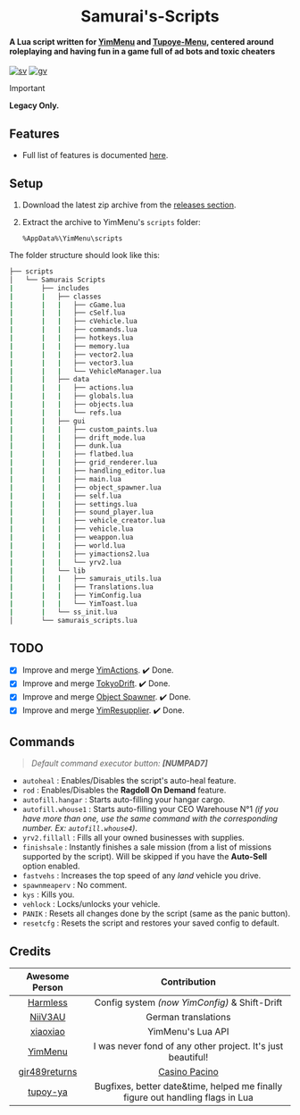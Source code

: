 <h1 align="center">
   Samurai's-Scripts
</h1>

#### A Lua script written for [YimMenu](https://github.com/YimMenu/YimMenu) and [Tupoye-Menu](https://github.com/TupoyeMenu/TupoyeMenu), centered around roleplaying and having fun in a game full of ad bots and toxic cheaters

[![sv](https://img.shields.io/badge/Script%20Version-v1.6.2-blue)](https://github.com/YimMenu-Lua/Samurais-Scripts/releases/latest)
[![gv](https://img.shields.io/badge/Game%20Version-Online%201.70%20|%20Build%203411-orange)](https://github.com/YimMenu-Lua/Samurais-Scripts)

> [!Important]
> **Legacy Only.**
>

## Features

- Full list of features is documented [here](FEATURES.md).  

## Setup

1. Download the latest zip archive from the [releases section](https://github.com/YimMenu-Lua/Samurais-Scripts/releases).
2. Extract the archive to YimMenu's `scripts` folder:

       %AppData%\YimMenu\scripts

The folder structure should look like this:

```bash
├── scripts
│   └── Samurais Scripts
|       ├── includes
|       |   ├── classes
|       |   |   ├── cGame.lua
|       |   |   ├── cSelf.lua
|       |   |   ├── cVehicle.lua
|       |   |   ├── commands.lua
|       |   |   ├── hotkeys.lua
|       |   |   ├── memory.lua
|       |   |   ├── vector2.lua
|       |   |   ├── vector3.lua
|       |   |   └── VehicleManager.lua
|       |   ├── data
|       |   |   ├── actions.lua
|       |   |   ├── globals.lua
|       |   |   ├── objects.lua
|       |   |   └── refs.lua
|       |   ├── gui
|       |   |   ├── custom_paints.lua
|       |   |   ├── drift_mode.lua
|       |   |   ├── dunk.lua
|       |   |   ├── flatbed.lua
|       |   |   ├── grid_renderer.lua
|       |   |   ├── handling_editor.lua
|       |   |   ├── main.lua
|       |   |   ├── object_spawner.lua
|       |   |   ├── self.lua
|       |   |   ├── settings.lua
|       |   |   ├── sound_player.lua
|       |   |   ├── vehicle_creator.lua
|       |   |   ├── vehicle.lua
|       |   |   ├── weappon.lua
|       |   |   ├── world.lua
|       |   |   ├── yimactions2.lua
|       |   |   └── yrv2.lua
|       |   └── lib
|       |   |   ├── samurais_utils.lua
|       |   |   ├── Translations.lua
|       |   |   ├── YimConfig.lua
|       |   |   └── YimToast.lua
|       |   └── ss_init.lua
│       └── samurais_scripts.lua
```

## TODO

- [x] Improve and merge [YimActions](https://github.com/xesdoog/YimActions). ✔️ Done.
- [x] Improve and merge [TokyoDrift](https://github.com/YimMenu-Lua/TokyoDrift). ✔️ Done.
- [x] Improve and merge [Object Spawner](https://github.com/xesdoog/object-spawner). ✔️ Done.
- [x] Improve and merge [YimResupplier](https://github.com/YimMenu-Lua/YimResupplier). ✔️ Done.

## Commands

> *Default command executor button: **[NUMPAD7]***

- `autoheal` : Enables/Disables the script's auto-heal feature.
- `rod` : Enables/Disables the **Ragdoll On Demand** feature.
- `autofill.hangar` : Starts auto-filling your hangar cargo.
- `autofill.whouse1` : Starts auto-filling your CEO Warehouse N°1 *(if you have more than one, use the same command with the corresponding number. Ex: `autofill.whouse4`)*.
- `yrv2.fillall` : Fills all your owned businesses with supplies.
- `finishsale` : Instantly finishes a sale mission (from a list of missions supported by the script). Will be skipped if you have the **Auto-Sell** option enabled.
- `fastvehs` : Increases the top speed of any *land* vehicle you drive.
- `spawnmeaperv` : No comment.
- `kys` : Kills you.
- `vehlock` : Locks/unlocks your vehicle.
- `PANIK` : Resets all changes done by the script (same as the panic button).
- `resetcfg` : Resets the script and restores your saved config to default.

## Credits

| Awesome Person                                    | Contribution                                                                   |
|     :---:                                         | :---:                                                                          |
| [Harmless](https://github.com/harmless05)         | Config system *(now YimConfig)* & Shift-Drift                                  |
| [NiiV3AU](https://github.com/NiiV3AU)             | German translations                                                            |
| [xiaoxiao](https://github.com/xiaoxiao921)        | YimMenu's Lua API                                                              |
| [YimMenu](https://github.com/YimMenu/YimMenu)     | I was never fond of any other project. It's just beautiful!                    |
| [gir489returns](https://github.com/gir489returns) | [Casino Pacino](https://github.com/YimMenu-Lua/Casino-Pacino)                  |
| [tupoy-ya](https://github.com/tupoy-ya)           | Bugfixes, better date&time, helped me finally figure out handling flags in Lua |
